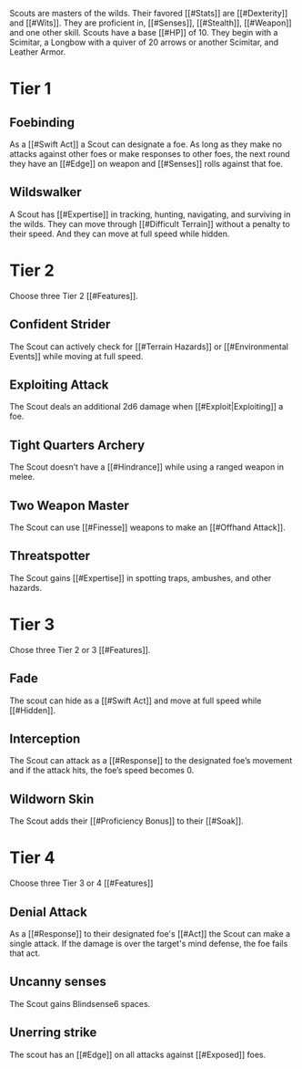 Scouts are masters of the wilds. Their favored [[#Stats]] are [[#Dexterity]] and [[#Wits]]. They are proficient in, [[#Senses]], [[#Stealth]], [[#Weapon]] and one other skill. Scouts have a base [[#HP]] of 10. They begin with a Scimitar, a Longbow with a quiver of 20 arrows or another Scimitar, and Leather Armor.

# Tier 1

## Foebinding
As a [[#Swift Act]] a Scout can designate a foe. As long as they make no attacks against other foes or make responses to other foes, the next round they have an [[#Edge]] on weapon and [[#Senses]] rolls against that foe.

## Wildswalker
A Scout has [[#Expertise]] in tracking, hunting, navigating, and surviving in the wilds. They can move through [[#Difficult Terrain]] without a penalty to their speed. And they can move at full speed while hidden.

# Tier 2
Choose three Tier 2 [[#Features]].

## Confident Strider
The Scout can actively check for [[#Terrain Hazards]] or [[#Environmental Events]] while moving at full speed.

## Exploiting Attack
The Scout deals an additional 2d6 damage when [[#Exploit|Exploiting]] a foe.

## Tight Quarters Archery
The Scout doesn’t have a [[#Hindrance]] while using a ranged weapon in melee.

## Two Weapon Master
The Scout can use [[#Finesse]] weapons to make an [[#Offhand Attack]].

## Threatspotter
The Scout gains [[#Expertise]] in spotting traps, ambushes, and other hazards.

# Tier 3
Chose three Tier 2 or 3 [[#Features]].
## Fade
The scout can hide as a [[#Swift Act]] and move at full speed while [[#Hidden]].

## Interception
The Scout can attack as a [[#Response]] to the designated foe’s movement and if the attack hits, the foe’s speed becomes 0.

## Wildworn Skin
The Scout adds their [[#Proficiency Bonus]] to their [[#Soak]].

# Tier 4
Choose three Tier 3 or 4 [[#Features]]

## Denial Attack
As a [[#Response]] to their designated foe's [[#Act]] the Scout can make a single attack. If the damage is over the target's mind defense, the foe fails that act.

## Uncanny senses
The Scout gains Blindsense6 spaces.

## Unerring strike
The scout has an [[#Edge]] on all attacks against [[#Exposed]] foes.

